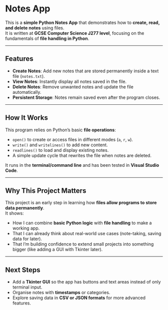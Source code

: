 # Notes App

This is a **simple Python Notes App** that demonstrates how to **create, read, and delete notes** using files.  
It is written at **GCSE Computer Science J277 level**, focusing on the fundamentals of **file handling in Python**.

---

## Features
- **Create Notes**: Add new notes that are stored permanently inside a text file (`notes.txt`).  
- **View Notes**: Instantly display all notes saved in the file.  
- **Delete Notes**: Remove unwanted notes and update the file automatically.  
- **Persistent Storage**: Notes remain saved even after the program closes.  

---

## How It Works
This program relies on Python’s basic **file operations**:
- `open()` to create or access files in different modes (`a`, `r`, `w`).  
- `write()` and `writelines()` to add new content.  
- `readlines()` to load and display existing notes.  
- A simple update cycle that rewrites the file when notes are deleted.  

It runs in the **terminal/command line** and has been tested in **Visual Studio Code**.

---

## Why This Project Matters
This project is an early step in learning how **files allow programs to store data permanently**.  
It shows:
- How I can combine **basic Python logic** with **file handling** to make a working app.  
- That I can already think about real-world use cases (note-taking, saving data for later).  
- That I’m building confidence to extend small projects into something bigger (like adding a GUI with Tkinter later).  

---

## Next Steps
- Add a **Tkinter GUI** so the app has buttons and text areas instead of only terminal input.  
- Organise notes with **timestamps** or categories.  
- Explore saving data in **CSV or JSON formats** for more advanced features.  
